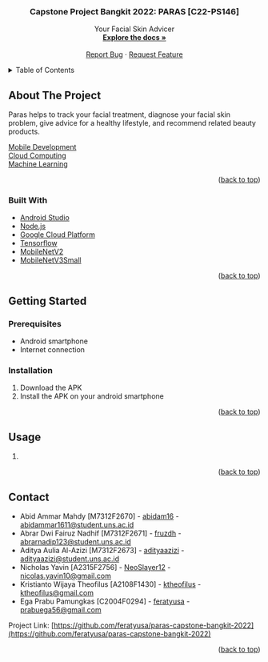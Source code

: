 <div id="top"></div>
<!--
*** Thanks for checking out the Best-README-Template. If you have a suggestion
*** that would make this better, please fork the repo and create a pull request
*** or simply open an issue with the tag "enhancement".
*** Don't forget to give the project a star!
*** Thanks again! Now go create something AMAZING! :D
-->

<!-- PROJECT SHIELDS -->
<!--
*** I'm using markdown "reference style" links for readability.
*** Reference links are enclosed in brackets [ ] instead of parentheses ( ).
*** See the bottom of this document for the declaration of the reference variables
*** for contributors-url, forks-url, etc. This is an optional, concise syntax you may use.
*** https://www.markdownguide.org/basic-syntax/#reference-style-links
-->

<!-- PROJECT LOGO -->
<br />
<div align="center">
  <!-- <a href="https://github.com/feratyusa/paras-capstone-bangkit-2022">
    <img src="images/logo.png" alt="Logo" width="80" height="80">
  </a> -->

<h3 align="center">Capstone Project Bangkit 2022: PARAS [C22-PS146]</h3>

  <p align="center">
    Your Facial Skin Advicer
    <br />
    <a href="https://github.com/feratyusa/paras-capstone-bangkit-2022"><strong>Explore the docs »</strong></a>
    <br />
    <br />
    <!-- <a href="https://github.com/github_username/repo_name">View Demo</a>
    · -->
    <a href="https://github.com/feratyusa/paras-capstone-bangkit-2022/issues">Report Bug</a>
    ·
    <a href="https://github.com/feratyusa/paras-capstone-bangkit-2022/issues">Request Feature</a>
  </p>
</div>

<!-- TABLE OF CONTENTS -->
<details>
  <summary>Table of Contents</summary>
  <ol>
    <li>
      <a href="#about-the-project">About The Project</a>
      <ul>
        <li><a href="#built-with">Built With</a></li>
      </ul>
    </li>
    <li>
      <a href="#getting-started">Getting Started</a>
      <ul>
        <li><a href="#prerequisites">Prerequisites</a></li>
        <li><a href="#installation">Installation</a></li>
      </ul>
    </li>
    <li><a href="#usage">Usage</a></li>
    <!-- <li><a href="#roadmap">Roadmap</a></li> -->
    <li><a href="#contributing">Contributing</a></li>
    <!-- <li><a href="#license">License</a></li> -->
    <li><a href="#contact">Contact</a></li>
    <!-- <li><a href="#acknowledgments">Acknowledgments</a></li> -->
  </ol>
</details>

<!-- ABOUT THE PROJECT -->

## About The Project

<!-- [![Product Name Screen Shot][product-screenshot]](https://example.com) -->

<!-- Here's a blank template to get started: To avoid retyping too much info. Do a search and replace with your text editor for the following: `github_username`, `repo_name`, `twitter_handle`, `linkedin_username`, `email_client`, `email`, `project_title`, `project_description` -->

Paras helps to track your facial treatment, diagnose your facial skin problem, give advice for a healthy lifestyle, and recommend related beauty products.

<a href="https://github.com/feratyusa/paras-capstone-bangkit-2022/tree/md">Mobile Development</a>
<br/>
<a href="https://github.com/feratyusa/paras-capstone-bangkit-2022/tree/cc">Cloud Computing</a>
<br/>
<a href="https://github.com/feratyusa/paras-capstone-bangkit-2022/tree/ML">Machine Learning</a>

<p align="right">(<a href="#top">back to top</a>)</p>

### Built With

- [Android Studio](https://developer.android.com/studio)
- [Node.js](https://nodejs.org/en/)
- [Google Cloud Platform](https://cloud.google.com/gcp/)
- [Tensorflow](https://www.tensorflow.org/)
- [MobileNetV2](https://keras.io/api/applications/mobilenet/#mobilenetv2-function)
- [MobileNetV3Small](https://keras.io/api/applications/mobilenet/#mobilenetv3small-function)

<p align="right">(<a href="#top">back to top</a>)</p>

<!-- GETTING STARTED -->

## Getting Started

<!-- This is an example of how you may give instructions on setting up your project locally.
To get a local copy up and running follow these simple example steps. -->

### Prerequisites

<!-- This is an example of how to list things you need to use the software and how to install them. -->

- Android smartphone
- Internet connection

### Installation

1. Download the APK
2. Install the APK on your android smartphone

<p align="right">(<a href="#top">back to top</a>)</p>

<!-- USAGE EXAMPLES -->

## Usage

1.

<p align="right">(<a href="#top">back to top</a>)</p>

<!-- ROADMAP -->
<!-- ## Roadmap

- [ ] Feature 1
- [ ] Feature 2
- [ ] Feature 3
    - [ ] Nested Feature

See the [open issues](https://github.com/github_username/repo_name/issues) for a full list of proposed features (and known issues).

<p align="right">(<a href="#top">back to top</a>)</p> -->

<!-- CONTRIBUTING -->
<!-- ## Contributing

Contributions are what make the open source community such an amazing place to learn, inspire, and create. Any contributions you make are **greatly appreciated**.

If you have a suggestion that would make this better, please fork the repo and create a pull request. You can also simply open an issue with the tag "enhancement".
Don't forget to give the project a star! Thanks again!

1. Fork the Project
2. Create your Feature Branch (`git checkout -b feature/AmazingFeature`)
3. Commit your Changes (`git commit -m 'Add some AmazingFeature'`)
4. Push to the Branch (`git push origin feature/AmazingFeature`)
5. Open a Pull Request

<p align="right">(<a href="#top">back to top</a>)</p> -->

<!-- LICENSE -->
<!-- ## License

Distributed under the MIT License. See `LICENSE.txt` for more information.

<p align="right">(<a href="#top">back to top</a>)</p> -->

<!-- CONTACT -->

## Contact

- Abid Ammar Mahdy [M7312F2670] - [abidam16](https://github.com/abidam16) - abidammar1611@student.uns.ac.id
- Abrar Dwi Fairuz Nadhif [M7312F2671] - [fruzdh](https://github.com/fruzdh) - abrarnadip123@student.uns.ac.id
- Aditya Aulia Al-Azizi [M7312F2673] - [adityaazizi](https://github.com/adityaazizi) - adityaazizi@student.uns.ac.id
- Nicholas Yavin [A2315F2756] - [NeoSlayer12](https://github.com/NeoSlayer12) - nicolas.yavin10@gmail.com
- Kristianto Wijaya Theofilus [A2108F1430] - [ktheofilus](https://github.com/ktheofilus) - ktheofilus@gmail.com
- Ega Prabu Pamungkas [C2004F0294] - [feratyusa](https://github.com/feratyusa) - prabuega56@gmail.com

Project Link: [https://github.com/feratyusa/paras-capstone-bangkit-2022](https://github.com/feratyusa/paras-capstone-bangkit-2022)

<p align="right">(<a href="#top">back to top</a>)</p>

<!-- ACKNOWLEDGMENTS -->
<!-- ## Acknowledgments

* []()
* []()
* []()

<p align="right">(<a href="#top">back to top</a>)</p> -->

<!-- MARKDOWN LINKS & IMAGES -->
<!-- https://www.markdownguide.org/basic-syntax/#reference-style-links -->
<!-- [contributors-shield]: https://img.shields.io/github/contributors/github_username/repo_name.svg?style=for-the-badge
[contributors-url]: https://github.com/github_username/repo_name/graphs/contributors
[forks-shield]: https://img.shields.io/github/forks/github_username/repo_name.svg?style=for-the-badge
[forks-url]: https://github.com/github_username/repo_name/network/members
[stars-shield]: https://img.shields.io/github/stars/github_username/repo_name.svg?style=for-the-badge
[stars-url]: https://github.com/github_username/repo_name/stargazers
[issues-shield]: https://img.shields.io/github/issues/github_username/repo_name.svg?style=for-the-badge
[issues-url]: https://github.com/github_username/repo_name/issues
[license-shield]: https://img.shields.io/github/license/github_username/repo_name.svg?style=for-the-badge
[license-url]: https://github.com/github_username/repo_name/blob/master/LICENSE.txt
[linkedin-shield]: https://img.shields.io/badge/-LinkedIn-black.svg?style=for-the-badge&logo=linkedin&colorB=555
[linkedin-url]: https://linkedin.com/in/linkedin_username
[product-screenshot]: images/screenshot.png -->
